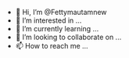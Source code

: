 - 👋 Hi, I’m @Fettymautamnew
- 👀 I’m interested in ...
- 🌱 I’m currently learning ...
- 💞️ I’m looking to collaborate on ...
- 📫 How to reach me ...

<!---
Fettymautamnew/Fettymautamnew is a ✨ special ✨ repository because its `README.md` (this file) appears on your GitHub profile.
You can click the Preview link to take a look at your changes.
--->
